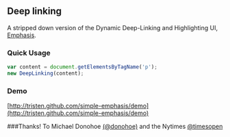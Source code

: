 ## Deep linking
A stripped down version of the Dynamic Deep-Linking and Highlighting UI, [Emphasis](https://github.com/NYTimes/Emphasis).

### Quick Usage

``` js
var content = document.getElementsByTagName('p');
new DeepLinking(content);
```

### Demo

[http://tristen.github.com/simple-emphasis/demo](http://tristen.github.com/simple-emphasis/demo)

###Thanks!
To Michael Donohoe [(@donohoe)](twitter.com/#!/donohoe) and the Nytimes [@timesopen](https://twitter.com/#!/timesopen)
